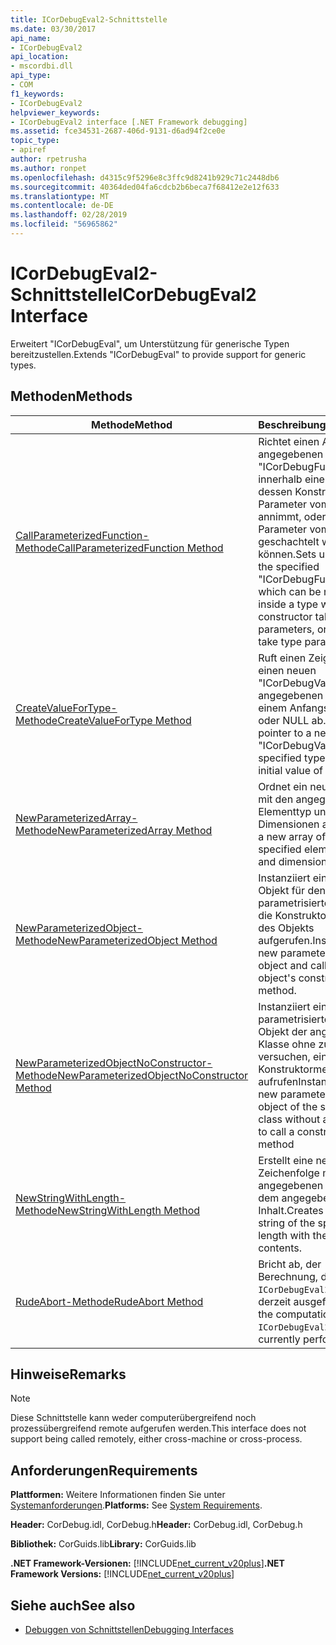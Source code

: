 ```yaml
---
title: ICorDebugEval2-Schnittstelle
ms.date: 03/30/2017
api_name:
- ICorDebugEval2
api_location:
- mscordbi.dll
api_type:
- COM
f1_keywords:
- ICorDebugEval2
helpviewer_keywords:
- ICorDebugEval2 interface [.NET Framework debugging]
ms.assetid: fce34531-2687-406d-9131-d6ad94f2ce0e
topic_type:
- apiref
author: rpetrusha
ms.author: ronpet
ms.openlocfilehash: d4315c9f5296e8c3ffc9d8241b929c71c2448db6
ms.sourcegitcommit: 40364ded04fa6cdcb2b6beca7f68412e2e12f633
ms.translationtype: MT
ms.contentlocale: de-DE
ms.lasthandoff: 02/28/2019
ms.locfileid: "56965862"
---
```

# <a name="icordebugeval2-interface"></a><span data-ttu-id="882d7-102">ICorDebugEval2-Schnittstelle</span><span class="sxs-lookup"><span data-stu-id="882d7-102">ICorDebugEval2 Interface</span></span>

<span data-ttu-id="882d7-103">Erweitert "ICorDebugEval", um Unterstützung für generische Typen bereitzustellen.</span><span class="sxs-lookup"><span data-stu-id="882d7-103">Extends "ICorDebugEval" to provide support for generic types.</span></span>  
  
## <a name="methods"></a><span data-ttu-id="882d7-104">Methoden</span><span class="sxs-lookup"><span data-stu-id="882d7-104">Methods</span></span>  
  
|<span data-ttu-id="882d7-105">Methode</span><span class="sxs-lookup"><span data-stu-id="882d7-105">Method</span></span>|<span data-ttu-id="882d7-106">Beschreibung</span><span class="sxs-lookup"><span data-stu-id="882d7-106">Description</span></span>|  
|------------|-----------------|  
|[<span data-ttu-id="882d7-107">CallParameterizedFunction-Methode</span><span class="sxs-lookup"><span data-stu-id="882d7-107">CallParameterizedFunction Method</span></span>](../../../../docs/framework/unmanaged-api/debugging/icordebugeval2-callparameterizedfunction-method.md)|<span data-ttu-id="882d7-108">Richtet einen Aufruf der angegebenen "ICorDebugFunction", die innerhalb eines Typs, dessen Konstruktor Parameter vom Typ annimmt, oder kann selbst Parameter vom Typ, geschachtelt werden können.</span><span class="sxs-lookup"><span data-stu-id="882d7-108">Sets up a call to the specified "ICorDebugFunction", which can be nested inside a type whose constructor takes type parameters, or can itself take type parameters.</span></span>|  
|[<span data-ttu-id="882d7-109">CreateValueForType-Methode</span><span class="sxs-lookup"><span data-stu-id="882d7-109">CreateValueForType Method</span></span>](../../../../docs/framework/unmanaged-api/debugging/icordebugeval2-createvaluefortype-method.md)|<span data-ttu-id="882d7-110">Ruft einen Zeiger auf einen neuen "ICorDebugValue" des angegebenen Typs mit einem Anfangswert von 0 oder NULL ab.</span><span class="sxs-lookup"><span data-stu-id="882d7-110">Gets a pointer to a new "ICorDebugValue" of the specified type, with an initial value of null or zero.</span></span>|  
|[<span data-ttu-id="882d7-111">NewParameterizedArray-Methode</span><span class="sxs-lookup"><span data-stu-id="882d7-111">NewParameterizedArray Method</span></span>](../../../../docs/framework/unmanaged-api/debugging/icordebugeval2-newparameterizedarray-method.md)|<span data-ttu-id="882d7-112">Ordnet ein neues Array mit den angegebenen Elementtyp und Dimensionen an.</span><span class="sxs-lookup"><span data-stu-id="882d7-112">Allocates a new array of the specified element type and dimensions.</span></span>|  
|[<span data-ttu-id="882d7-113">NewParameterizedObject-Methode</span><span class="sxs-lookup"><span data-stu-id="882d7-113">NewParameterizedObject Method</span></span>](../../../../docs/framework/unmanaged-api/debugging/icordebugeval2-newparameterizedobject-method.md)|<span data-ttu-id="882d7-114">Instanziiert ein neues Objekt für den parametrisierten Typ und die Konstruktormethode des Objekts aufgerufen.</span><span class="sxs-lookup"><span data-stu-id="882d7-114">Instantiates a new parameterized type object and calls the object's constructor method.</span></span>|  
|[<span data-ttu-id="882d7-115">NewParameterizedObjectNoConstructor-Methode</span><span class="sxs-lookup"><span data-stu-id="882d7-115">NewParameterizedObjectNoConstructor Method</span></span>](../../../../docs/framework/unmanaged-api/debugging/icordebugeval2-newparameterizedobjectnoconstructor-method.md)|<span data-ttu-id="882d7-116">Instanziiert ein neues parametrisierten Typ-Objekt der angegebenen Klasse ohne zu versuchen, eine Konstruktormethode aufrufen</span><span class="sxs-lookup"><span data-stu-id="882d7-116">Instantiates a new parameterized type object of the specified class without attempting to call a constructor method</span></span>|  
|[<span data-ttu-id="882d7-117">NewStringWithLength-Methode</span><span class="sxs-lookup"><span data-stu-id="882d7-117">NewStringWithLength Method</span></span>](../../../../docs/framework/unmanaged-api/debugging/icordebugeval2-newstringwithlength-method.md)|<span data-ttu-id="882d7-118">Erstellt eine neue Zeichenfolge mit der angegebenen Länge mit dem angegebenen Inhalt.</span><span class="sxs-lookup"><span data-stu-id="882d7-118">Creates a new string of the specified length with the specified contents.</span></span>|  
|[<span data-ttu-id="882d7-119">RudeAbort-Methode</span><span class="sxs-lookup"><span data-stu-id="882d7-119">RudeAbort Method</span></span>](../../../../docs/framework/unmanaged-api/debugging/icordebugeval2-rudeabort-method.md)|<span data-ttu-id="882d7-120">Bricht ab, der Berechnung, die dieses `ICorDebugEval2` wird derzeit ausgeführt.</span><span class="sxs-lookup"><span data-stu-id="882d7-120">Aborts the computation that this `ICorDebugEval2` is currently performing.</span></span>|  
  
## <a name="remarks"></a><span data-ttu-id="882d7-121">Hinweise</span><span class="sxs-lookup"><span data-stu-id="882d7-121">Remarks</span></span>  
  
> [!NOTE]
>  <span data-ttu-id="882d7-122">Diese Schnittstelle kann weder computerübergreifend noch prozessübergreifend remote aufgerufen werden.</span><span class="sxs-lookup"><span data-stu-id="882d7-122">This interface does not support being called remotely, either cross-machine or cross-process.</span></span>  
  
## <a name="requirements"></a><span data-ttu-id="882d7-123">Anforderungen</span><span class="sxs-lookup"><span data-stu-id="882d7-123">Requirements</span></span>  
 <span data-ttu-id="882d7-124">**Plattformen:** Weitere Informationen finden Sie unter [Systemanforderungen](../../../../docs/framework/get-started/system-requirements.md).</span><span class="sxs-lookup"><span data-stu-id="882d7-124">**Platforms:** See [System Requirements](../../../../docs/framework/get-started/system-requirements.md).</span></span>  
  
 <span data-ttu-id="882d7-125">**Header:** CorDebug.idl, CorDebug.h</span><span class="sxs-lookup"><span data-stu-id="882d7-125">**Header:** CorDebug.idl, CorDebug.h</span></span>  
  
 <span data-ttu-id="882d7-126">**Bibliothek:** CorGuids.lib</span><span class="sxs-lookup"><span data-stu-id="882d7-126">**Library:** CorGuids.lib</span></span>  
  
 <span data-ttu-id="882d7-127">**.NET Framework-Versionen:** [!INCLUDE[net_current_v20plus](../../../../includes/net-current-v20plus-md.md)]</span><span class="sxs-lookup"><span data-stu-id="882d7-127">**.NET Framework Versions:** [!INCLUDE[net_current_v20plus](../../../../includes/net-current-v20plus-md.md)]</span></span>  
  
## <a name="see-also"></a><span data-ttu-id="882d7-128">Siehe auch</span><span class="sxs-lookup"><span data-stu-id="882d7-128">See also</span></span>
- [<span data-ttu-id="882d7-129">Debuggen von Schnittstellen</span><span class="sxs-lookup"><span data-stu-id="882d7-129">Debugging Interfaces</span></span>](../../../../docs/framework/unmanaged-api/debugging/debugging-interfaces.md)
